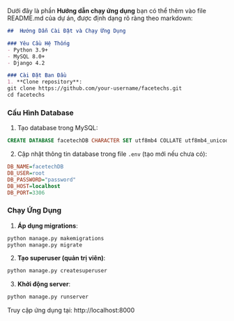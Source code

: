 Dưới đây là phần **Hướng dẫn chạy ứng dụng** bạn có thể thêm vào file README.md của dự án, được định dạng rõ ràng theo markdown:

```markdown
##  Hướng Dẫn Cài Đặt và Chạy Ứng Dụng

### Yêu Cầu Hệ Thống
- Python 3.9+
- MySQL 8.0+
- Django 4.2

### Cài Đặt Ban Đầu
1. **Clone repository**:
git clone https://github.com/your-username/facetechs.git
cd facetechs
```


### Cấu Hình Database
1. Tạo database trong MySQL:
```sql
CREATE DATABASE facetechDB CHARACTER SET utf8mb4 COLLATE utf8mb4_unicode_ci;
```

2. Cập nhật thông tin database trong file `.env` (tạo mới nếu chưa có):
```ini
DB_NAME=facetechDB
DB_USER=root
DB_PASSWORD="password"
DB_HOST=localhost
DB_PORT=3306
```

### Chạy Ứng Dụng
1. **Áp dụng migrations**:
```bash
python manage.py makemigrations
python manage.py migrate
```

2. **Tạo superuser (quản trị viên)**:
```bash
python manage.py createsuperuser
```

3. **Khởi động server**:
```bash
python manage.py runserver
```

Truy cập ứng dụng tại: http://localhost:8000


